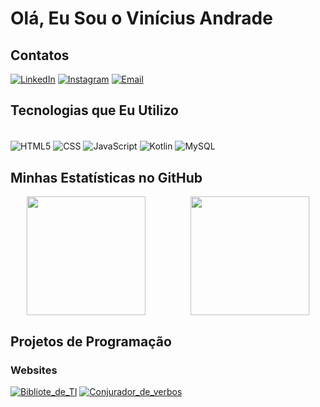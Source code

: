# Olá, Eu Sou o Vinícius Andrade 

## Contatos

[![LinkedIn](https://img.shields.io/badge/LinkedIn-0077B5?style=for-the-badge&logo=linkedin&logoColor=white)](https://www.linkedin.com/in/vin%C3%ADcius-andrade-912295234/)
[![Instagram](https://img.shields.io/badge/Instagram-E4405F?style=for-the-badge&logo=instagram&logoColor=white)](https://www.instagram.com/oviniicin/)
[![Email](https://img.shields.io/badge/Gmail-D14836?style=for-the-badge&logo=gmail&logoColor=white)](mailto:bsbvinidesousa@gmail.com)

## Tecnologias que Eu Utilizo

<div style="display: inline_block"><br/>
<img align="center" alt="HTML5" src="https://img.shields.io/badge/HTML5-E34F26?style=for-the-badge&logo=html5&logoColor=white"/>
<img align="center" alt="CSS" src="https://img.shields.io/badge/CSS-239120?&style=for-the-badge&logo=css3&logoColor=white"/>
<img align="center" alt="JavaScript" src="https://img.shields.io/badge/JavaScript-F7DF1E?style=for-the-badge&logo=javascript&logoColor=black"/>
<img align="center" alt="Kotlin" src="https://img.shields.io/badge/Kotlin-0095D5?&style=for-the-badge&logo=kotlin&logoColor=white"/>
<img align="center" alt="MySQL" src="https://img.shields.io/badge/MySQL-00000F?style=for-the-badge&logo=mysql&logoColor=white"/>
</div>


## Minhas Estatísticas no GitHub

<div style="display: flex; justify-content: space-around;">
    <img align="center" height="190em" src="https://github-readme-stats.vercel.app/api?username=Vinis-San&show_icons=true&theme=dark" style="margin-right: 10px;"/>
    <img align="center" height="190em" src="https://github-readme-stats.vercel.app/api/top-langs/?username=Vinis-San&layout=compact&langs_count=7&theme=dark" style="margin-left: 10px;"/>
</div>

## Projetos de Programação
### Websites
[![Bibliote_de_TI](https://img.shields.io/badge/Biblioteca_de_TI-333?style=for-the-badge&logo=github&logoColor=white)](https://vinis-san.github.io/Biblioteca_TIC/)
[![Conjurador_de_verbos](https://img.shields.io/badge/Conjurador_de_verbos-333?style=for-the-badge&logo=github&logoColor=white)](https://vinis-san.github.io/ConjuradorDeVerbosRPG/)




